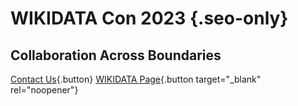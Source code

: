 # WIKIDATA Con 2023 {.seo-only}

## Collaboration Across Boundaries

[Contact Us](mailto:contact@wikidatacon.org){.button} [WIKIDATA Page](https://www.wikidata.org/wiki/Wikidata:WikidataCon_2023){.button target="_blank" rel="noopener"}
